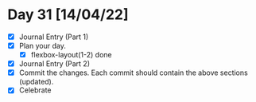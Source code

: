 # Day 31 [14/04/22]

- [x] Journal Entry (Part 1)
- [x] Plan your day.
  - [x] flexbox-layout(1-2) done
- [x] Journal Entry (Part 2)
- [x] Commit the changes. Each commit should contain the above sections (updated).
- [x] Celebrate
<!-- [x] to tick -->
